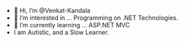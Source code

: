 - 👋 Hi, I’m @Venkat-Kandala
- 👀 I’m interested in ... Programming on .NET Technologies.
- 🌱 I’m currently learning ... ASP.NET MVC
- I am Autistic, and a Slow Learner.

<!---
Venkat-Kandala/Venkat-Kandala is a ✨ special ✨ repository because its `README.md` (this file) appears on your GitHub profile.
You can click the Preview link to take a look at your changes.
--->
